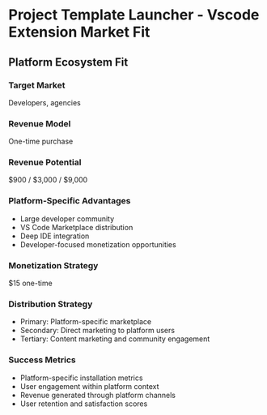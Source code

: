 # Project Template Launcher - Vscode Extension Market Fit

## Platform Ecosystem Fit

### Target Market
Developers, agencies

### Revenue Model
One-time purchase

### Revenue Potential
$900 / $3,000 / $9,000

### Platform-Specific Advantages
- Large developer community
- VS Code Marketplace distribution
- Deep IDE integration
- Developer-focused monetization opportunities

### Monetization Strategy
$15 one-time

### Distribution Strategy
- Primary: Platform-specific marketplace
- Secondary: Direct marketing to platform users
- Tertiary: Content marketing and community engagement

### Success Metrics
- Platform-specific installation metrics
- User engagement within platform context
- Revenue generated through platform channels
- User retention and satisfaction scores
